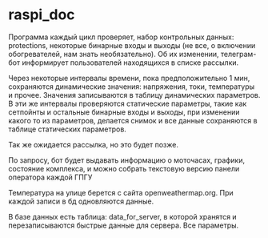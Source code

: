 # raspi_doc

Программа каждый цикл проверяет, набор контрольных данных: protections, некоторые бинарные входы и выходы (не все, о включении обогревателей, нам знать необязательно). Об их изменении, телеграм-бот информирует пользователей находящихся в списке рассылки.

Через некоторые интервалы времени, пока предположительно 1 мин, сохраняются динамические значения: напряжения, токи, температуры и прочее. Значения записываются в таблицу динамических параметров. 
В эти же интервалы проверяются статические параметры, такие как сетпойнты и остальные бинарные входы и выходы, при изменении какого то из параметров, делается снимок и все данные сохраняются в таблице статических параметров.

Так же ожидается рассылка, но это будет позже.

По запросу, бот будет выдавать информацию о моточасах, графики, состояние комплекса, и можно собрать текстовую версию панели оператора каждой ГПГУ

Температура на улице берется с сайта openweathermap.org. При каждой записи в бд одновляются данные.

В базе данных есть таблица: data_for_server, в которой хранятся и перезаписываются быстрые данные для сервера. Все параметры.
